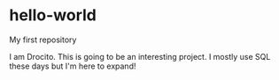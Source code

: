 # hello-world
My first repository

I am Drocito. This is going to be an interesting project. I mostly use SQL these days but I'm here to expand!
